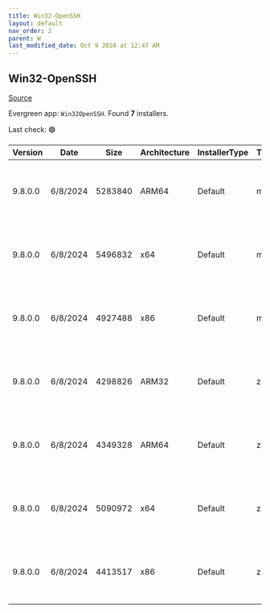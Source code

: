 ```yaml
---
title: Win32-OpenSSH
layout: default
nav_order: 2
parent: W
last_modified_date: Oct 9 2024 at 12:47 AM
---
```


## Win32-OpenSSH

[Source](https://github.com/PowerShell/Win32-OpenSSH/)

Evergreen app: `Win32OpenSSH`. Found **7** installers.

Last check: 🟢

| Version | Date     | Size    | Architecture | InstallerType | Type | URI                                                                                                                                                                                                                        |
| ------- | -------- | ------- | ------------ | ------------- | ---- | -------------------------------------------------------------------------------------------------------------------------------------------------------------------------------------------------------------------------- |
| 9.8.0.0 | 6/8/2024 | 5283840 | ARM64        | Default       | msi  | [https://github.com/PowerShell/Win32-OpenSSH/releases/download/v9.8.0.0p1-Preview/OpenSSH-ARM64-v9.8.0.0.msi](https://github.com/PowerShell/Win32-OpenSSH/releases/download/v9.8.0.0p1-Preview/OpenSSH-ARM64-v9.8.0.0.msi) |
| 9.8.0.0 | 6/8/2024 | 5496832 | x64          | Default       | msi  | [https://github.com/PowerShell/Win32-OpenSSH/releases/download/v9.8.0.0p1-Preview/OpenSSH-Win64-v9.8.0.0.msi](https://github.com/PowerShell/Win32-OpenSSH/releases/download/v9.8.0.0p1-Preview/OpenSSH-Win64-v9.8.0.0.msi) |
| 9.8.0.0 | 6/8/2024 | 4927488 | x86          | Default       | msi  | [https://github.com/PowerShell/Win32-OpenSSH/releases/download/v9.8.0.0p1-Preview/OpenSSH-Win32-v9.8.0.0.msi](https://github.com/PowerShell/Win32-OpenSSH/releases/download/v9.8.0.0p1-Preview/OpenSSH-Win32-v9.8.0.0.msi) |
| 9.8.0.0 | 6/8/2024 | 4298826 | ARM32        | Default       | zip  | [https://github.com/PowerShell/Win32-OpenSSH/releases/download/v9.8.0.0p1-Preview/OpenSSH-ARM.zip](https://github.com/PowerShell/Win32-OpenSSH/releases/download/v9.8.0.0p1-Preview/OpenSSH-ARM.zip)                       |
| 9.8.0.0 | 6/8/2024 | 4349328 | ARM64        | Default       | zip  | [https://github.com/PowerShell/Win32-OpenSSH/releases/download/v9.8.0.0p1-Preview/OpenSSH-ARM64.zip](https://github.com/PowerShell/Win32-OpenSSH/releases/download/v9.8.0.0p1-Preview/OpenSSH-ARM64.zip)                   |
| 9.8.0.0 | 6/8/2024 | 5090972 | x64          | Default       | zip  | [https://github.com/PowerShell/Win32-OpenSSH/releases/download/v9.8.0.0p1-Preview/OpenSSH-Win64.zip](https://github.com/PowerShell/Win32-OpenSSH/releases/download/v9.8.0.0p1-Preview/OpenSSH-Win64.zip)                   |
| 9.8.0.0 | 6/8/2024 | 4413517 | x86          | Default       | zip  | [https://github.com/PowerShell/Win32-OpenSSH/releases/download/v9.8.0.0p1-Preview/OpenSSH-Win32.zip](https://github.com/PowerShell/Win32-OpenSSH/releases/download/v9.8.0.0p1-Preview/OpenSSH-Win32.zip)                   |
